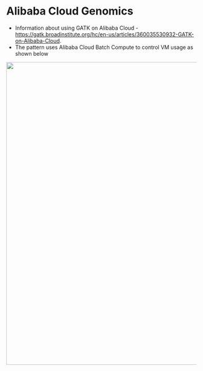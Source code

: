 # Alibaba Cloud Genomics

- Information about using GATK on Alibaba Cloud - https://gatk.broadinstitute.org/hc/en-us/articles/360035530932-GATK-on-Alibaba-Cloud.  
- The pattern uses Alibaba Cloud Batch Compute to control VM usage as shown below

<img src="https://gatk.broadinstitute.org/hc/en-us/articles/360035530932-GATK-on-Alibaba-Cloud" width=800>